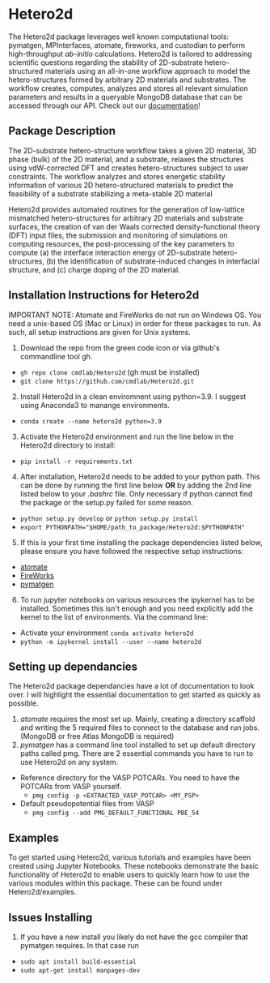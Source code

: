 # Hetero2d
The Hetero2d package leverages well known computational tools: pymatgen, MPInterfaces, atomate, fireworks, and custodian to perform high-throughput *ab-initio* calculations. Hetero2d is tailored to addressing scientific questions regarding the stability of 2D-substrate hetero-structured materials using an all-in-one workflow approach to model the hetero-structures formed by arbitrary 2D materials and substrates. The workflow creates, computes, analyzes and stores all relevant simulation parameters and results in a queryable MongoDB database that can be accessed through our API. Check out our [documentation](https://cmdlab.github.io/Hetero2d/)!

## Package Description
The 2D-substrate hetero-structure workflow takes a given 2D material, 3D phase (bulk) of the 2D material, and a substrate, relaxes the structures using vdW-corrected DFT and creates hetero-structures subject to user constraints. The workflow analyzes and stores energetic stability information of various 2D hetero-structured materials to predict the feasibility of a substrate stabilizing a meta-stable 2D material

Hetero2d provides automated routines for the generation of low-lattice mismatched hetero-structures for arbitrary 2D materials and substrate surfaces, the creation of van der Waals corrected density-functional theory (DFT) input files, the submission and monitoring of simulations on computing resources, the post-processing of the key parameters to compute (a) the interface interaction energy of 2D-substrate hetero-structures, (b) the identification of substrate-induced changes in interfacial structure, and (c) charge doping of the 2D material.

## Installation Instructions for Hetero2d
IMPORTANT NOTE: Atomate and FireWorks do not run on Windows OS. You need a unix-based OS (Mac or Linux) in order for these packages to run. As such, all setup instructions are given for Unix systems. 

1. Download the repo from the green code icon or via github's commandline tool gh. 
- ``gh repo clone cmdlab/Hetero2d`` (gh must be installed)
- ``git clone https://github.com/cmdlab/Hetero2d.git``
2. Install Hetero2d in a clean enviromnent using python=3.9. I suggest using Anaconda3 to manange environments. 
- ``conda create --name hetero2d python=3.9``
3. Activate the Hetero2d environment and run the line below in the Hetero2d directory to install:
- ``pip install -r requirements.txt``
4. After installation, Hetero2d needs to be added to your python path. This can be done by running the first line below **OR** by adding the 2nd line listed below to your *.bashrc* file. Only necessary if python cannot find the package or the setup.py failed for some reason.
- ``python setup.py develop`` or ``python setup.py install`` 
- ``export PYTHONPATH="$HOME/path_to_package/Hetero2d:$PYTHONPATH"``
5. If this is your first time installing the package dependencies listed below, please ensure you have followed the respective setup instructions:
- [atomate](https://atomate.org/)  
- [FireWorks](https://materialsproject.github.io/fireworks/installation.html)
- [pymatgen](https://pymatgen.org/installation.html)
6. To run jupyter notebooks on various resources the ipykernel has to be installed. Sometimes this isn't enough and you need explicitly add the kernel to the list of environments. Via the command line:
- Activate your environment ``conda activate hetero2d``
- ``python -m ipykernel install --user --name hetero2d``

## Setting up dependancies
The Hetero2d package dependancies have a lot of documentation to look over. I will highlight the essential documentation to get started as quickly as possible.
1. *atomate* requires the most set up. Mainly, creating a directory scaffold and writing the 5 required files to connect to the database and run jobs. (MongoDB or free Atlas MongoDB is required) 
2. *pymatgen* has a command line tool installed to set up default directory paths called pmg. There are 2 essential commands you have to run to use Hetero2d on any system. 
- Reference directory for the VASP POTCARs. You need to have the POTCARs from VASP yourself.
  - `pmg config -p <EXTRACTED_VASP_POTCAR> <MY_PSP>` 
- Default pseudopotential files from VASP 
  - `pmg config --add PMG_DEFAULT_FUNCTIONAL PBE_54`

## Examples
To get started using Hetero2d, various tutorials and examples have been created using Jupyter Notebooks. These notebooks demonstrate the basic functionality of Hetero2d to enable users to quickly learn how to use the various modules within this package. These can be found under Hetero2d/examples.

## Issues Installing
1. If you have a new install you likely do not have the gcc compiler that pymatgen requires. In that case run 
- `sudo apt install build-essential`
- `sudo apt-get install manpages-dev`
